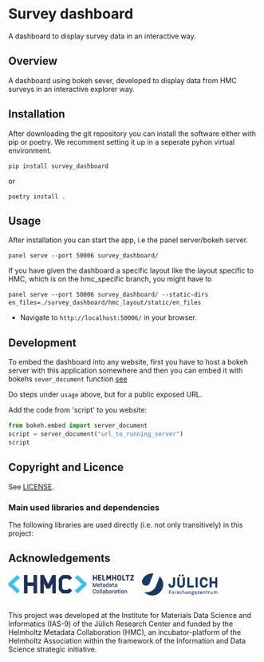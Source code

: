 # Survey dashboard

A dashboard to display survey data in an interactive way.

## Overview

A dashboard using bokeh sever, developed to display data from HMC surveys in an interactive explorer way.

## Installation

After downloading the git repository you can install the software either with pip or poetry.
We recomment setting it up in a seperate pyhon virtual environment.

```shell
pip install survey_dashboard
```
or

```shell
poetry install .
```


## Usage

After installation you can start the app, i.e the panel server/bokeh server.
```shell
panel serve --port 50006 survey_dashboard/ 
```
If you have given the dashboard a specific layout like the layout specific to HMC, which is on the hmc_specific branch, you might have to 
```shell
panel serve --port 50006 survey_dashboard/ --static-dirs en_files=./survey_dashboard/hmc_layout/static/en_files
```

* Navigate to `http://localhost:50006/` in your browser.


## Development

To embed the dashboard into any website, first you have to host a bokeh server with this application somewhere and then you can embed it with bokehs `sever_document` function [see](https://docs.bokeh.org/en/latest/docs/user_guide/embed.html#app-documents)

Do steps under `usage` above, but for a public exposed URL.

Add the code from 'script' to you website:

```python
from bokeh.embed import server_document
script = server_document("url_to_running_server")
script
```

## Copyright and Licence

See [LICENSE](./LICENSE).

### Main used libraries and dependencies

The following libraries are used directly (i.e. not only transitively) in this project:


## Acknowledgements

<div>
<img style="vertical-align: middle;" alt="HMC Logo" src="https://github.com/Materials-Data-Science-and-Informatics/Logos/raw/main/HMC/HMC_Logo_M.png" width=50% height=50% />
&nbsp;&nbsp;
<img style="vertical-align: middle;" alt="FZJ Logo" src="https://github.com/Materials-Data-Science-and-Informatics/Logos/raw/main/FZJ/FZJ.png" width=30% height=30% />
</div>
<br />

This project was developed at the Institute for Materials Data Science and Informatics
(IAS-9) of the Jülich Research Center and funded by the Helmholtz Metadata Collaboration
(HMC), an incubator-platform of the Helmholtz Association within the framework of the
Information and Data Science strategic initiative.
